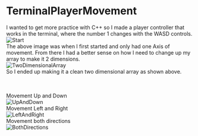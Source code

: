 # TerminalPlayerMovement
I wanted to get more practice with C++ so I made a player controller that works in the terminal, where the number 1 changes with the WASD controls. <br>
![Start](https://i.imgur.com/YUbGi6s.gif) <br>
The above image was when I first started and only had one Axis of movement. From there I had a better sense on how I need to change up my array to make it 2 dimensions. <br>
![TwoDimensionalArray](https://cdn.discordapp.com/attachments/841945708780191785/841951843852615680/unknown.png) <br>
So I ended up making it a clean two dimensional array as shown above. <br> <br> <br>

Movement Up and Down <br>
![UpAndDown](https://i.imgur.com/88XvlkF.gif) <br>
Movement Left and Right <br>
![LeftAndRight](https://i.imgur.com/croPosL.gif) <br>
Movement both directions <br>
![BothDirections](https://i.imgur.com/0fVF7Ov.gif) <br>
